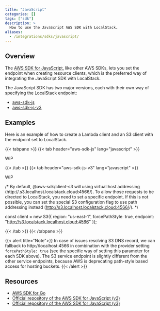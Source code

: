 ```yaml
---
title: "JavaScript"
categories: []
tags: ["sdk"]
description: >
  How to use the JavaScript AWS SDK with LocalStack.
aliases:
  - /integrations/sdks/javascript/
---
```


## Overview

The [AWS SDK for JavaScript](https://aws.amazon.com/sdk-for-javascript/), like other AWS SDKs, lets you set the endpoint when creating resource clients,
which is the preferred way of integrating the JavaScript SDK with LocalStack.

The JavaScript SDK has two major versions, each with their own way of specifying the LocalStack endpoint:

* [aws-sdk-js](https://github.com/aws/aws-sdk-js)
* [aws-sdk-js-v3](https://github.com/aws/aws-sdk-js-v3)

## Examples

Here is an example of how to create a Lambda client and an S3 client with the endpoint set to LocalStack.

{{< tabpane >}}
{{< tab header="aws-sdk-js" lang="javascript" >}}

WIP

{{< /tab >}}
{{< tab header="aws-sdk-js-v3" lang="javascript" >}}

WIP

/* By default, @aws-sdk/client-s3 will using virtual host addressing (http://<bucket-name>.s3.localhost.localstack.cloud:4566/<key-name>). To allow those requests to be directed to LocalStack, you need to set a specific endpoint. If this is not possible, you can set the special S3 configuration flag to use path addressing instead (http://s3.localhost.localstack.cloud:4566/<bucket-name>/<key-name>). 
*/

const client = new S3({
  region: "us-east-1",
  forcePathStyle: true,
  endpoint: "http://s3.localstack.localhost.cloud:4566"
});

{{< /tab >}}
{{< /tabpane >}}

{{< alert title="Note">}}
In case of issues resolving S3 DNS record, we can fallback to http://localhost:4566 in combination with the provider setting `forcePathStyle: true` (see the specific way of setting this parameter for each SDK above). The S3 service endpoint is slightly different from the other service endpoints, because AWS is deprecating path-style based access for hosting buckets.
{{< /alert >}}


## Resources

* [AWS SDK for Go](https://aws.amazon.com/sdk-for-javascript/)
* [Official repository of the AWS SDK for JavaScript (v2)](https://github.com/aws/aws-sdk-js)
* [Official repository of the AWS SDK for JavaScript (v3)](https://github.com/aws/aws-sdk-js-v3)
